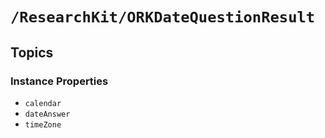 # ``/ResearchKit/ORKDateQuestionResult``

<!-- The content below this line is auto-generated and is redundant. You should either incorporate it into your content above this line or delete it. -->

## Topics

### Instance Properties

- ``calendar``
- ``dateAnswer``
- ``timeZone``